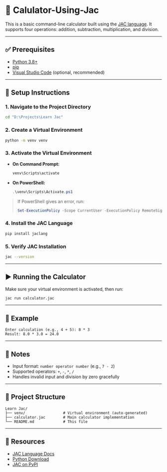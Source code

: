 # 🧮 Calulator-Using-Jac

This is a basic command-line calculator built using the [JAC language]([https://www.jac-lang.org](https://www.jac-lang.org/learn/jac_in_a_flash/)). It supports four operations: addition, subtraction, multiplication, and division.

---

## ✅ Prerequisites

- [Python 3.8+](https://www.python.org/downloads/)
- [pip](https://pip.pypa.io/en/stable/)
- [Visual Studio Code](https://code.visualstudio.com/) (optional, recommended)

---

## 🚀 Setup Instructions

### 1. Navigate to the Project Directory

```bash
cd "D:\Projects\Learn Jac"
```

### 2. Create a Virtual Environment

```bash
python -m venv venv
```

### 3. Activate the Virtual Environment

- **On Command Prompt:**
  ```bash
  venv\Scripts\activate
  ```

- **On PowerShell:**
  ```powershell
  .\venv\Scripts\Activate.ps1
  ```

> If PowerShell gives an error, run:
> ```powershell
> Set-ExecutionPolicy -Scope CurrentUser -ExecutionPolicy RemoteSigned
> ```

### 4. Install the JAC Language

```bash
pip install jaclang
```

### 5. Verify JAC Installation

```bash
jac --version
```

---

## ▶️ Running the Calculator

Make sure your virtual environment is activated, then run:

```bash
jac run calculator.jac
```

---

## 🧪 Example

```
Enter calculation (e.g., 4 + 5): 8 * 3
Result: 8.0 * 3.0 = 24.0
```

---

## 📝 Notes

- Input format: `number operator number` (e.g., `7 - 2`)
- Supported operators: `+`, `-`, `*`, `/`
- Handles invalid input and division by zero gracefully

---

## 📁 Project Structure

```
Learn Jac/
├── venv/                 # Virtual environment (auto-generated)
├── calculator.jac        # Main calculator implementation
└── README.md             # This file
```

---

## 🔗 Resources

- [JAC Language Docs](https://www.jac-lang.org)
- [Python Download](https://www.python.org/downloads/)
- [JAC on PyPI](https://pypi.org/project/jaclang/)
